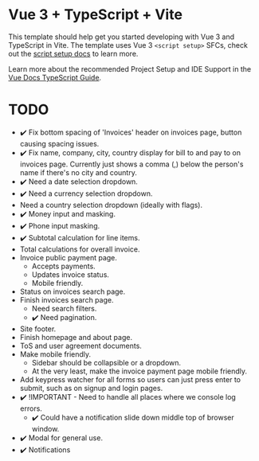 # Vue 3 + TypeScript + Vite

This template should help get you started developing with Vue 3 and TypeScript in Vite. The template uses Vue 3 `<script setup>` SFCs, check out the [script setup docs](https://v3.vuejs.org/api/sfc-script-setup.html#sfc-script-setup) to learn more.

Learn more about the recommended Project Setup and IDE Support in the [Vue Docs TypeScript Guide](https://vuejs.org/guide/typescript/overview.html#project-setup).

# TODO

- :heavy_check_mark: Fix bottom spacing of 'Invoices' header on invoices page, button causing spacing issues.
- :heavy_check_mark: Fix name, company, city, country display for bill to and pay to on invoices page. Currently just shows a comma (,) below the person's name if there's no city and country.
- :heavy_check_mark: Need a date selection dropdown.
- :heavy_check_mark: Need a currency selection dropdown.
- Need a country selection dropdown (ideally with flags).
- :heavy_check_mark: Money input and masking.
- :heavy_check_mark: Phone input masking.
- :heavy_check_mark: Subtotal calculation for line items.
- Total calculations for overall invoice.
- Invoice public payment page.
  - Accepts payments.
  - Updates invoice status.
  - Mobile friendly.
- Status on invoices search page.
- Finish invoices search page.
  - Need search filters.
  - :heavy_check_mark: Need pagination.
- Site footer.
- Finish homepage and about page.
- ToS and user agreement documents.
- Make mobile friendly.
  - Sidebar should be collapsible or a dropdown.
  - At the very least, make the invoice payment page mobile friendly.
- Add keypress watcher for all forms so users can just press enter to submit, such as on signup and login pages.
- :heavy_check_mark: !IMPORTANT - Need to handle all places where we console log errors.
  - :heavy_check_mark: Could have a notification slide down middle top of browser window.
- :heavy_check_mark: Modal for general use.
- :heavy_check_mark: Notifications
